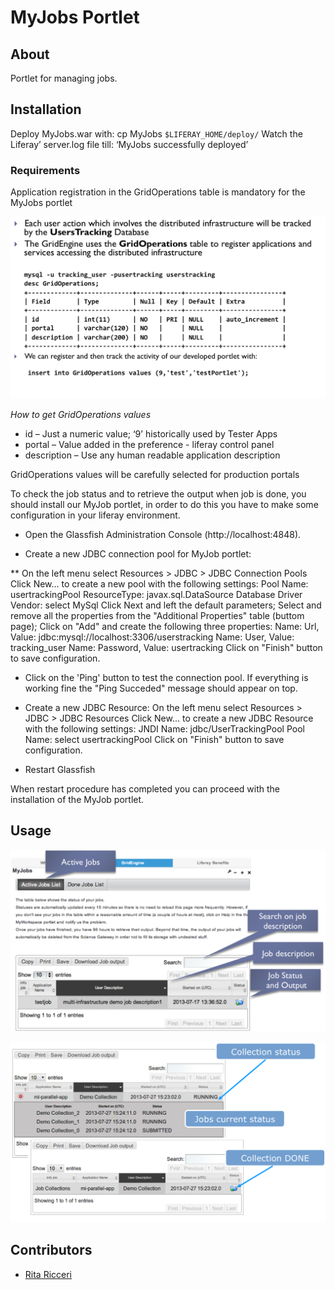 # MyJobs Portlet

## About

Portlet for managing jobs. 

## Installation

Deploy MyJobs.war  with: cp MyJobs `$LIFERAY_HOME/deploy/`
Watch the Liferay’ server.log file till: ‘MyJobs successfully deployed’ 

### Requirements
Application registration in the GridOperations table is mandatory for the MyJobs portlet

![GridOperations Table](figures/figura2.png) 

*How to get GridOperations values*

* id – Just a numeric value; ‘9’ historically used by Tester Apps
* portal – Value added in the preference - liferay control panel
* description –  Use any human readable application description

GridOperations values will be carefully selected for production portals

To check the job status and to retrieve the output when job is done, you should install our MyJob portlet, in order to do this you have to make some configuration in your liferay environment. 

* Open the Glassfish Administration Console (http://localhost:4848).

* Create a new JDBC connection pool for MyJob portlet:

** On the left menu select Resources > JDBC > JDBC Connection Pools
	Click New... to create a new pool with the following settings:
	Pool Name: usertrackingPool
	ResourceType: javax.sql.DataSource
	Database Driver Vendor: select MySql
	Click Next and left the default parameters;
	Select and remove all the properties from the "Additional Properties" table (buttom page);
	Click on "Add" and create the following three properties:
	Name: Url, Value: jdbc:mysql://localhost:3306/userstracking
	Name: User, Value: tracking_user
	Name: Password, Value: usertracking
	Click on "Finish" button to save configuration.

* Click on the 'Ping' button to test the connection pool. If everything is working fine the "Ping Succeded" message should appear on top.

* Create a new JDBC Resource:
	On the left menu select Resources > JDBC > JDBC Resources
	Click New... to create a new JDBC Resource with the following settings:
	JNDI Name: jdbc/UserTrackingPool
	Pool Name: select usertrackingPool
	Click on "Finish" button to save configuration.

* Restart Glassfish

When restart procedure has completed you can proceed with the installation of the MyJob portlet.



## Usage

![Job Status](figures/figura1.png)

![Job Special](figures/figura3.png)

## Contributors

* [Rita Ricceri](mailto:rita.ricceri@ct.infn.it)

